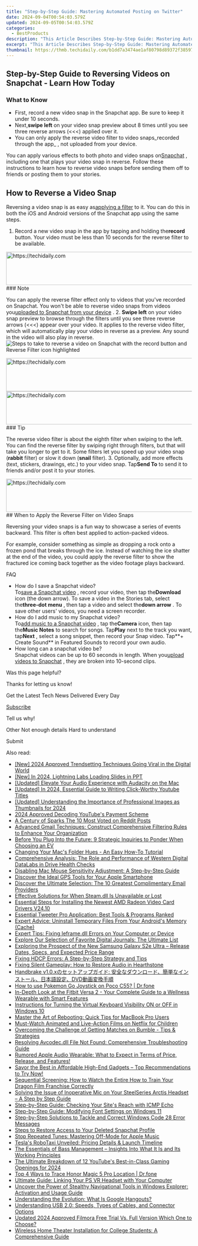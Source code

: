 ```yaml
---
title: "Step-by-Step Guide: Mastering Automated Posting on Twitter"
date: 2024-09-04T00:54:03.579Z
updated: 2024-09-05T00:54:03.579Z
categories:
  - BestProducts
description: "This Article Describes Step-by-Step Guide: Mastering Automated Posting on Twitter"
excerpt: "This Article Describes Step-by-Step Guide: Mastering Automated Posting on Twitter"
thumbnail: https://thmb.techidaily.com/b1dd7a3474ae1af80798d89372f38597e9f807738381ce0d93994778a56e7ead.jpg
---
```


## Step-by-Step Guide to Reversing Videos on Snapchat - Learn How Today
### What to Know

* First, record a new video snap in the Snapchat app. Be sure to keep it under 10 seconds.
* Next,**swipe left** on your video snap preview about 8 times until you see three reverse arrows (<<<) applied over it.
* You can only apply the reverse video filter to video snaps_recorded through the app_ , not uploaded from your device.

 You can apply various effects to both photo and video snaps on[Snapchat](https://www.lifewire.com/snapchat-trends-3485994) , including one that plays your video snap in reverse. Follow these instructions to learn how to reverse video snaps before sending them off to friends or posting them to your stories.

## How to Reverse a Video Snap

 Reversing a video snap is as easy as[applying a filter](https://www.lifewire.com/apply-snapchat-filters-4157939) to it. You can do this in both the iOS and Android versions of the Snapchat app using the same steps.

1. Record a new video snap in the app by tapping and holding the**record** button. Your video must be less than 10 seconds for the reverse filter to be available.  

<!-- affiliate ads begin -->
<a href="https://appsumo.8odi.net/c/5597632/2002019/7443" target="_top" id="2002019">
  <img src="//a.impactradius-go.com/display-ad/7443-2002019" border="0" alt="https://techidaily.com" width="728" height="90"/>
</a>
<img height="0" width="0" src="https://appsumo.8odi.net/i/5597632/2002019/7443" style="position:absolute;visibility:hidden;" border="0" />
<!-- affiliate ads end -->
### Note  

 You can apply the reverse filter effect only to videos that you've recorded on Snapchat. You won't be able to reverse video snaps from videos you[uploaded to Snapchat from your device](https://www.lifewire.com/upload-saved-photos-or-videos-to-snapchat-4103878) .
2. **Swipe left** on your video snap preview to browse through the filters until you see three reverse arrows (<<<) appear over your video. It applies to the reverse video filter, which will automatically play your video in reverse as a preview. Any sound in the video will also play in reverse.  
![Steps to take to reverse a video on Snapchat with the record button and Reverse Filter icon highlighted](https://www.lifewire.com/thmb/fC-N-GZHtzhS6HfpjU3plsvT7c4=/1500x0/filters:no_upscale():max_bytes(150000):strip_icc():format(webp)/123Reversesnapchat-21fd401ccb4347e3ab99f6189284d3a6.jpg)  

<!-- affiliate ads begin -->
<a href="https://aligracehair.sjv.io/c/5597632/2115937/19272" target="_top" id="2115937">
  <img src="//a.impactradius-go.com/display-ad/19272-2115937" border="0" alt="https://techidaily.com" width="728" height="90"/>
</a>
<img height="0" width="0" src="https://aligracehair.sjv.io/i/5597632/2115937/19272" style="position:absolute;visibility:hidden;" border="0" />
<!-- affiliate ads end -->
<!-- affiliate ads begin -->
<a href="https://malaysia-healthcare-travel-council.pxf.io/c/5597632/1557743/17382" target="_top" id="1557743">
  <img src="//a.impactradius-go.com/display-ad/17382-1557743" border="0" alt="https://techidaily.com" width="728" height="90"/>
</a>
<img height="0" width="0" src="https://malaysia-healthcare-travel-council.pxf.io/i/5597632/1557743/17382" style="position:absolute;visibility:hidden;" border="0" />
<!-- affiliate ads end -->
### Tip  

 The reverse video filter is about the eighth filter when swiping to the left. You can find the reverse filter by swiping right through filters, but that will take you longer to get to it. Some filters let you speed up your video snap (**rabbit** filter) or slow it down (**snail** filter).
3. Optionally, add more effects (text, stickers, drawings, etc.) to your video snap. Tap**Send To** to send it to friends and/or post it to your stories.

<!-- affiliate ads begin -->
<a href="https://appsumo.8odi.net/c/5597632/2118315/7443" target="_top" id="2118315">
  <img src="//a.impactradius-go.com/display-ad/7443-2118315" border="0" alt="https://techidaily.com" width="728" height="90"/>
</a>
<img height="0" width="0" src="https://appsumo.8odi.net/i/5597632/2118315/7443" style="position:absolute;visibility:hidden;" border="0" />
<!-- affiliate ads end -->
## When to Apply the Reverse Filter on Video Snaps

 Reversing your video snaps is a fun way to showcase a series of events backward. This filter is often best applied to action-packed videos.

 For example, consider something as simple as dropping a rock onto a frozen pond that breaks through the ice. Instead of watching the ice shatter at the end of the video, you could apply the reverse filter to show the fractured ice coming back together as the video footage plays backward.

 FAQ

* How do I save a Snapchat video?  
 To[save a Snapchat video](https://www.lifewire.com/how-to-save-snapchat-videos-3485995) , record your video, then tap the**Download** icon (the down arrow). To save a video in the Stories tab, select the**three-dot menu** , then tap a video and select the**down arrow** . To save other users' videos, you need a screen recorder.
* How do I add music to my Snapchat video?  
 To[add music to a Snapchat video](https://www.lifewire.com/add-music-to-your-snaps-5086045) , tap the**Camera** icon, then tap the**Music Notes** to search for songs. Tap**Play** next to the track you want, tap**Next** , select a song snippet, then record your Snap video. Tap**\+ Create Sound** in Featured Sounds to record your own audio.
* How long can a snapchat video be?  
 Snapchat videos can be up to 60 seconds in length. When you[upload videos to Snapchat](https://www.lifewire.com/upload-saved-photos-or-videos-to-snapchat-4103878) , they are broken into 10-second clips.

Was this page helpful?

Thanks for letting us know!

 Get the Latest Tech News Delivered Every Day

[Subscribe](https://www.lifewire.com/#)

Tell us why!

 Other  Not enough details  Hard to understand

 Submit

<ins class="adsbygoogle"
     style="display:block"
     data-ad-format="autorelaxed"
     data-ad-client="ca-pub-7571918770474297"
     data-ad-slot="1223367746"></ins>



<ins class="adsbygoogle"
     style="display:block"
     data-ad-client="ca-pub-7571918770474297"
     data-ad-slot="8358498916"
     data-ad-format="auto"
     data-full-width-responsive="true"></ins>

<span class="atpl-alsoreadstyle">Also read:</span>
<div><ul>
<li><a href="https://facebook-video-content.techidaily.com/new-2024-approved-trendsetting-techniques-going-viral-in-the-digital-world/"><u>[New] 2024 Approved  Trendsetting Techniques  Going Viral in the Digital World</u></a></li>
<li><a href="https://screen-sharing-recording.techidaily.com/new-in-2024-lightning-labs-loading-slides-in-ppt/"><u>[New] In 2024, Lightning Labs  Loading Slides in PPT</u></a></li>
<li><a href="https://digital-screen-recording.techidaily.com/updated-elevate-your-audio-experience-with-audacity-on-the-mac/"><u>[Updated] Elevate Your Audio Experience with Audacity on the Mac</u></a></li>
<li><a href="https://facebook-video-footage.techidaily.com/updated-in-2024-essential-guide-to-writing-click-worthy-youtube-titles/"><u>[Updated] In 2024, Essential Guide to Writing Click-Worthy Youtube Titles</u></a></li>
<li><a href="https://vimeo-videos.techidaily.com/updated-understanding-the-importance-of-professional-images-as-thumbnails-for-2024/"><u>[Updated] Understanding the Importance of Professional Images as Thumbnails for 2024</u></a></li>
<li><a href="https://youtube-tips.techidaily.com/approved-decoding-youtubes-payment-scheme/"><u>2024 Approved  Decoding YouTube's Payment Scheme</u></a></li>
<li><a href="https://extra-information.techidaily.com/a-century-of-sparks-the-10-most-voted-on-reddit-posts/"><u>A Century of Sparks  The 10 Most Voted on Reddit Posts</u></a></li>
<li><a href="https://technical-tips.techidaily.com/advanced-gmail-techniques-construct-comprehensive-filtering-rules-to-enhance-your-organization/"><u>Advanced Gmail Techniques: Construct Comprehensive Filtering Rules to Enhance Your Organization</u></a></li>
<li><a href="https://technical-tips.techidaily.com/before-you-plug-into-the-future-9-strategic-inquiries-to-ponder-when-choosing-an-ev/"><u>Before You Plug Into the Future: 9 Strategic Inquiries to Ponder When Choosing an EV</u></a></li>
<li><a href="https://technical-tips.techidaily.com/changing-your-macs-folder-hues-an-easy-how-to-tutorial/"><u>Changing Your Mac's Folder Hues - An Easy How-To Tutorial</u></a></li>
<li><a href="https://technical-tips.techidaily.com/comprehensive-analysis-the-role-and-performance-of-western-digital-datalabs-in-drive-health-checks/"><u>Comprehensive Analysis: The Role and Performance of Western Digital DataLabs in Drive Health Checks</u></a></li>
<li><a href="https://technical-tips.techidaily.com/disabling-mac-mouse-sensitivity-adjustment-a-step-by-step-guide/"><u>Disabling Mac Mouse Sensitivity Adjustment: A Step-by-Step Guide</u></a></li>
<li><a href="https://technical-tips.techidaily.com/discover-the-ideal-gps-tools-for-your-apple-smartphone/"><u>Discover the Ideal GPS Tools for Your Apple Smartphone</u></a></li>
<li><a href="https://technical-tips.techidaily.com/discover-the-ultimate-selection-the-10-greatest-complimentary-email-providers/"><u>Discover the Ultimate Selection: The 10 Greatest Complimentary Email Providers</u></a></li>
<li><a href="https://technical-tips.techidaily.com/effective-solutions-for-when-steamdll-is-unavailable-or-lost/"><u>Effective Solutions for When Steam.dll Is Unavailable or Lost</u></a></li>
<li><a href="https://technical-tips.techidaily.com/essential-steps-for-installing-the-newest-amd-radeon-video-card-drivers-v2410/"><u>Essential Steps for Installing the Newest AMD Radeon Video Card Drivers V24.10</u></a></li>
<li><a href="https://technical-tips.techidaily.com/essential-tweeter-pro-application-best-tools-and-programs-ranked/"><u>Essential Tweeter Pro Application: Best Tools & Programs Ranked</u></a></li>
<li><a href="https://technical-tips.techidaily.com/expert-advice-uninstall-temporary-files-from-your-androids-memory-cache/"><u>Expert Advice: Uninstall Temporary Files From Your Android's Memory (Cache)</u></a></li>
<li><a href="https://technical-tips.techidaily.com/expert-tips-fixing-ieframedll-errors-on-your-computer-or-device/"><u>Expert Tips: Fixing Ieframe.dll Errors on Your Computer or Device</u></a></li>
<li><a href="https://technical-tips.techidaily.com/explore-our-selection-of-favorite-digital-journals-the-ultimate-list/"><u>Explore Our Selection of Favorite Digital Journals: The Ultimate List</u></a></li>
<li><a href="https://technical-tips.techidaily.com/exploring-the-prospect-of-the-new-samsung-galaxy-s2e-ultra-release-dates-specs-and-expected-price-range/"><u>Exploring the Prospect of the New Samsung Galaxy S2e Ultra – Release Dates, Specs, and Expected Price Range</u></a></li>
<li><a href="https://technical-tips.techidaily.com/fixing-hdcp-errors-a-step-by-step-strategy-and-tips/"><u>Fixing HDCP Errors: A Step-by-Step Strategy and Tips</u></a></li>
<li><a href="https://sound-issues.techidaily.com/fixing-silent-gameplay-how-to-restore-audio-in-hearthstone/"><u>Fixing Silent Gameplay: How to Restore Audio in Hearthstone</u></a></li>
<li><a href="https://vp-tips.techidaily.com/handbrake-v10x-dvd/"><u>Handbrake v1.0.xのセットアップガイド: 安全なダウンロード、簡単なインストール、日本語設定、DVD動画変換手順</u></a></li>
<li><a href="https://pokemon-go-android.techidaily.com/how-to-use-pokemon-go-joystick-on-poco-c55-drfone-by-drfone-virtual-android/"><u>How to use Pokemon Go Joystick on Poco C55? | Dr.fone</u></a></li>
<li><a href="https://buynow-marvelous.techidaily.com/in-depth-look-at-the-fitbit-versa-2-your-complete-guide-to-a-wellness-wearable-with-smart-features/"><u>In-Depth Look at the Fitbit Versa 2 - Your Complete Guide to a Wellness Wearable with Smart Features</u></a></li>
<li><a href="https://technical-tips.techidaily.com/instructions-for-turning-the-virtual-keyboard-visibility-on-or-off-in-windows-10/"><u>Instructions for Turning the Virtual Keyboard Visibility ON or OFF in Windows 10</u></a></li>
<li><a href="https://technical-tips.techidaily.com/master-the-art-of-rebooting-quick-tips-for-macbook-pro-users/"><u>Master the Art of Rebooting: Quick Tips for MacBook Pro Users</u></a></li>
<li><a href="https://technical-tips.techidaily.com/must-watch-animated-and-live-action-films-on-netflix-for-children/"><u>Must-Watch Animated and Live-Action Films on Netflix for Children</u></a></li>
<li><a href="https://technical-tips.techidaily.com/overcoming-the-challenge-of-getting-matches-on-bumble-tips-and-strategies/"><u>Overcoming the Challenge of Getting Matches on Bumble - Tips & Strategies</u></a></li>
<li><a href="https://technical-tips.techidaily.com/1722844627056-resolving-avcodecdll-file-not-found-comprehensive-troubleshooting-guide/"><u>Resolving Avcodec.dll File Not Found: Comprehensive Troubleshooting Guide</u></a></li>
<li><a href="https://technical-tips.techidaily.com/1722898101545-rumored-apple-audio-wearable-what-to-expect-in-terms-of-price-release-and-features/"><u>Rumored Apple Audio Wearable: What to Expect in Terms of Price, Release, and Features!</u></a></li>
<li><a href="https://technical-tips.techidaily.com/1722890230190-savor-the-best-in-affordable-high-end-gadgets-top-recommendations-to-try-now/"><u>Savor the Best in Affordable High-End Gadgets – Top Recommendations to Try Now!</u></a></li>
<li><a href="https://technical-tips.techidaily.com/sequential-screening-how-to-watch-the-entire-how-to-train-your-dragon-film-franchise-correctly/"><u>Sequential Screening: How to Watch the Entire How to Train Your Dragon Film Franchise Correctly</u></a></li>
<li><a href="https://sound-issues.techidaily.com/solving-the-issue-of-inoperative-mic-on-your-steelseries-arctis-headset-a-step-by-step-guide/"><u>Solving the Issue of Inoperative Mic on Your SteelSeries Arctis Headset – A Step by Step Guide</u></a></li>
<li><a href="https://technical-tips.techidaily.com/step-by-step-guide-checking-your-sites-reach-with-icmp-echo/"><u>Step-by-Step Guide: Checking Your Site's Reach with ICMP Echo</u></a></li>
<li><a href="https://technical-tips.techidaily.com/step-by-step-guide-modifying-font-settings-on-windows-11/"><u>Step-by-Step Guide: Modifying Font Settings on Windows 11</u></a></li>
<li><a href="https://technical-tips.techidaily.com/step-by-step-solutions-to-tackle-and-correct-windows-code-28-error-messages/"><u>Step-by-Step Solutions to Tackle and Correct Windows Code 28 Error Messages</u></a></li>
<li><a href="https://technical-tips.techidaily.com/steps-to-restore-access-to-your-deleted-snapchat-profile/"><u>Steps to Restore Access to Your Deleted Snapchat Profile</u></a></li>
<li><a href="https://technical-tips.techidaily.com/stop-repeated-tunes-mastering-off-mode-for-apple-music/"><u>Stop Repeated Tunes: Mastering Off-Mode for Apple Music</u></a></li>
<li><a href="https://technical-tips.techidaily.com/teslas-robotaxi-unveiled-pricing-details-and-launch-timeline/"><u>Tesla's RoboTaxi Unveiled: Pricing Details & Launch Timeline</u></a></li>
<li><a href="https://technical-tips.techidaily.com/the-essentials-of-bass-management-insights-into-what-it-is-and-its-working-principles/"><u>The Essentials of Bass Management – Insights Into What It Is and Its Working Principles</u></a></li>
<li><a href="https://facebook-record-videos.techidaily.com/the-ultimate-breakdown-of-12-youtubes-best-in-class-gaming-openings-for-2024/"><u>The Ultimate Breakdown of 12 YouTube's Best-in-Class Gaming Openings for 2024</u></a></li>
<li><a href="https://android-location-track.techidaily.com/top-4-ways-to-trace-honor-magic-5-pro-location-drfone-by-drfone-virtual-android/"><u>Top 4 Ways to Trace Honor Magic 5 Pro Location | Dr.fone</u></a></li>
<li><a href="https://technical-tips.techidaily.com/ultimate-guide-linking-your-ps-vr-headset-with-your-computer/"><u>Ultimate Guide: Linking Your PS VR Headset with Your Computer</u></a></li>
<li><a href="https://technical-tips.techidaily.com/uncover-the-power-of-stealthy-navigational-tools-in-windows-explorer-activation-and-usage-guide/"><u>Uncover the Power of Stealthy Navigational Tools in Windows Explorer: Activation and Usage Guide</u></a></li>
<li><a href="https://technical-tips.techidaily.com/understanding-the-evolution-what-is-google-hangouts/"><u>Understanding the Evolution: What Is Google Hangouts?</u></a></li>
<li><a href="https://technical-tips.techidaily.com/understanding-usb-20-speeds-types-of-cables-and-connector-options/"><u>Understanding USB 2.0: Speeds, Types of Cables, and Connector Options</u></a></li>
<li><a href="https://video-ai-editor.techidaily.com/updated-2024-approved-filmora-free-trial-vs-full-version-which-one-to-choose/"><u>Updated 2024 Approved Filmora Free Trial Vs. Full Version Which One to Choose?</u></a></li>
<li><a href="https://technical-tips.techidaily.com/wireless-home-theater-installation-for-college-students-a-comprehensive-guide/"><u>Wireless Home Theater Installation for College Students: A Comprehensive Guide</u></a></li>
</ul></div>
